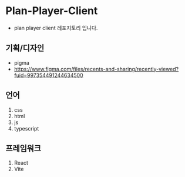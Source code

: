 # Plan-Player-Client
- plan player client 레포지토리 입니다.

## 기획/디자인 
- pigma 
- https://www.figma.com/files/recents-and-sharing/recently-viewed?fuid=997354491244634500 

## 언어
1. css 
2. html
3. js
4. typescript

## 프레임워크
1. React
2. Vite
